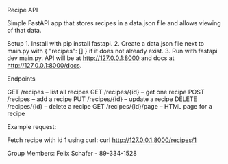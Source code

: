 Recipe API

Simple FastAPI app that stores recipes in a data.json file and allows viewing of that data.

Setup
	1.	Install with pip install fastapi.
	2.	Create a data.json file next to main.py with { "recipes": [] } if it does not already exist.
	3.	Run with fastapi dev main.py.
API will be at http://127.0.0.1:8000 and docs at http://127.0.0.1:8000/docs.

Endpoints

GET /recipes – list all recipes
GET /recipes/{id} – get one recipe
POST /recipes – add a recipe
PUT /recipes/{id} – update a recipe
DELETE /recipes/{id} – delete a recipe
GET /recipes/{id}/page – HTML page for a recipe

Example request:

Fetch recipe with id 1 using curl:
curl http://127.0.0.1:8000/recipes/1

Group Members:
Felix Schafer - 89-334-1528
